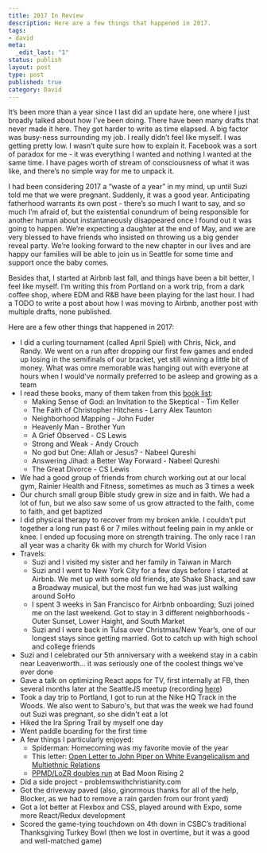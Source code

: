```yaml
---
title: 2017 In Review
description: Here are a few things that happened in 2017.
tags:
- david
meta:
  _edit_last: "1"
status: publish
layout: post
type: post
published: true
category: David
---
```


It’s been more than a year since I last did an update here, one where I just broadly talked about how I’ve been doing. There have been many drafts that never made it here. They got harder to write as time elapsed. A big factor was busy-ness surrounding my job. I really didn’t feel like myself. I was getting pretty low. I wasn’t quite sure how to explain it. Facebook was a sort of paradox for me - it was everything I wanted and nothing I wanted at the same time. I have pages worth of stream of consciousness of what it was like, and there’s no simple way for me to unpack it.

I had been considering 2017 a “waste of a year” in my mind, up until Suzi told me that we were pregnant. Suddenly, it was a good year. Anticipating fatherhood warrants its own post - there’s so much I want to say, and so much I’m afraid of, but the existential conundrum of being responsible for another human about instantaneously disappeared once I found out it was going to happen. We’re expecting a daughter at the end of May, and we are very blessed to have friends who insisted on throwing us a big gender reveal party. We’re looking forward to the new chapter in our lives and are happy our families will be able to join us in Seattle for some time and support once the baby comes.

Besides that, I started at Airbnb last fall, and things have been a bit better, I feel like myself. I’m writing this from Portland on a work trip, from a dark coffee shop, where EDM and R&B have been playing for the last hour. I had a TODO to write a post about how I was moving to Airbnb, another post with multiple drafts, none published.

Here are a few other things that happened in 2017:

- I did a curling tournament (called April Spiel) with Chris, Nick, and Randy. We went on a run after dropping our first few games and ended up losing in the semifinals of our bracket, yet still winning a little bit of money. What was omre memorable was hanging out with everyone at hours when I would've normally preferred to be asleep and growing as a team
- I read these books, many of them taken from this [book list](https://www.thegospelcoalition.org/article/2017-the-gospel-coalition-book-awards/):
  - Making Sense of God: an Invitation to the Skeptical - Tim Keller
  - The Faith of Christopher Hitchens - Larry Alex Taunton
  - Neighborhood Mapping - John Fuder
  - Heavenly Man - Brother Yun
  - A Grief Observed - CS Lewis
  - Strong and Weak - Andy Crouch
  - No god but One: Allah or Jesus? - Nabeel Qureshi
  - Answering Jihad: a Better Way Forward - Nabeel Qureshi
  - The Great Divorce - CS Lewis
- We had a good group of friends from church working out at our local gym, Rainier Health and Fitness, sometimes as much as 3 times a week
- Our church small group Bible study grew in size and in faith. We had a lot of fun, but we also saw some of us grow attracted to the faith, come to faith, and get baptized
- I did physical therapy to recover from my broken ankle. I couldn’t put together a long run past 6 or 7 miles without feeling pain in my ankle or knee. I ended up focusing more on strength training. The only race I ran all year was a charity 6k with my church for World Vision
- Travels:
  - Suzi and I visited my sister and her family in Taiwan in March
  - Suzi and I went to New York City for a few days before I started at Airbnb. We met up with some old friends, ate Shake Shack, and saw a Broadway musical, but the most fun we had was just walking around SoHo
  - I spent 3 weeks in San Francisco for Airbnb onboarding; Suzi joined me on the last weekend. Got to stay in 3 different neighborhoods - Outer Sunset, Lower Haight, and South Market
  - Suzi and I were back in Tulsa over Christmas/New Year’s, one of our longest stays since getting married. Got to catch up with high school and college friends
- Suzi and I celebrated our 5th anniversary with a weekend stay in a cabin near Leavenworth... it was seriously one of the coolest things we've ever done
- Gave a talk on optimizing React apps for TV, first internally at FB, then several months later at the SeattleJS meetup (recording [here](https://youtu.be/-qFNutsy66o?t=11m43s))
- Took a day trip to Portland, I got to run at the Nike HQ Track in the Woods. We also went to Saburo's, but that was the week we had found out Suzi was pregnant, so she didn't eat a lot
- Hiked the Ira Spring Trail by myself one day
- Went paddle boarding for the first time
- A few things I particularly enjoyed:
  - Spiderman: Homecoming was my favorite movie of the year
  - This letter: [Open Letter to John Piper on White Evangelicalism and Multiethnic Relations](http://www.christianitytoday.com/edstetzer/2017/october/open-letter-to-john-piper-on-white-evangelicalism-and-multi.html)
  - [PPMD/LoZR doubles run](https://www.youtube.com/watch?v=krsJnRCtm0w) at Bad Moon Rising 2
- Did a side project - problemswithchristianity.com
- Got the driveway paved (also, ginormous thanks for all of the help, Blocker, as we had to remove a rain garden from our front yard)
- Got a lot better at Flexbox and CSS, played around with Expo, some more React/Redux development
- Scored the game-tying touchdown on 4th down in CSBC’s traditional Thanksgiving Turkey Bowl (then we lost in overtime, but it was a good and well-matched game)
